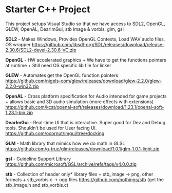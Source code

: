 # Starter C++ Project

This project setups Visual Studio so that we have access to SDL2, OpenGL, GLEW, OpenAL, DearImGui, stb image & vorbis, glm, gsl

**SDL2**      - Makes Windows, Provides OpenGL Contexts, Load WAV audio files, OS wrapper
https://github.com/libsdl-org/SDL/releases/download/release-2.30.6/SDL2-devel-2.30.6-VC.zip

**OpenGL**    - HW accelerated graphics
        + We have to get the functions pointers at runtime
        + Still need OS specific lib file for linker

**GLEW**      - Automates get the OpenGL function pointers
https://github.com/nigels-com/glew/releases/download/glew-2.2.0/glew-2.2.0-win32.zip

**OpenAL**    - Cross platform specification for Audio intended for game projects
        + allows basic and 3D audio simulation (more effects with extensions)
https://github.com/kcat/openal-soft/releases/download/1.23.1/openal-soft-1.23.1-bin.zip

**DearImGui** - Real-time UI that is interactive. Super good for Dev and Debug tools. Shouldn't be used for User facing UI.
https://github.com/ocornut/imgui/tree/docking

**GLM**       - Math library that mimics how we do math in GLSL
https://github.com/g-truc/glm/releases/download/1.0.1/glm-1.0.1-light.zip

**gsl**       - Guideline Support Library
https://github.com/microsoft/GSL/archive/refs/tags/v4.0.0.zip

**stb**       - Collection of header only* library files
            + stb_image    -> png, other formats
            + stb_vorbis.c -> ogg files
https://github.com/nothings/stb (get the stb_image.h and stb_vorbis.c)
